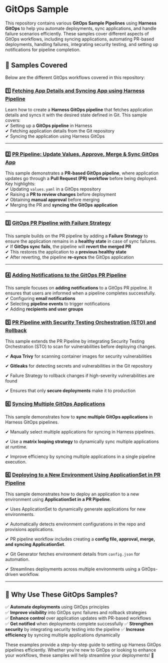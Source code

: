 # GitOps Sample  

This repository contains various **GitOps Sample Pipelines** using **Harness GitOps** to help you automate deployments, sync applications, and handle failure scenarios efficiently. These samples cover different aspects of GitOps workflows, including syncing applications, automating PR-based deployments, handling failures, integrating security testing, and setting up notifications for pipeline completion.

## 🚀 Samples Covered  

Below are the different GitOps workflows covered in this repository:

### 1️⃣ [Fetching App Details and Syncing App using Harness Pipeline](https://github.com/harness-community/Gitops-Samples/tree/gitops-1/Fetch-App-Sync)  
Learn how to create a **Harness GitOps pipeline** that fetches application details and syncs it with the desired state defined in Git. 
This sample covers:  
✔ Setting up a **GitOps pipeline** in Harness  
✔ Fetching application details from the Git repository  
✔ Syncing the application using Harness GitOps  

---

### 2️⃣ [PR Pipeline: Update Values, Approve, Merge & Sync GitOps App](https://github.com/harness-community/Gitops-Samples/tree/main/PR-Pipeline)  
This sample demonstrates a **PR-based GitOps pipeline**, where application updates go through a **Pull Request (PR) workflow** before being deployed. 
Key highlights:  
✔ Updating `values.yaml` in a GitOps repository  
✔ Raising a **PR to review changes** before deployment  
✔ Obtaining **manual approval** before merging  
✔ Merging the PR and **syncing the GitOps application**  

---

### 3️⃣ [GitOps PR Pipeline with Failure Strategy](https://github.com/harness-community/Gitops-Samples/tree/main/Failure-Strategy-PR-Pipeline)  
This sample builds on the PR pipeline by adding a **Failure Strategy** to ensure the application remains in a **healthy state** in case of sync failures.  
✔ If **GitOps sync fails**, the pipeline will **revert the merged PR**  
✔ This restores the application to a **previous healthy state**  
✔ After reverting, the pipeline **re-syncs** the GitOps application  

---

### 4️⃣ [Adding Notifications to the GitOps PR Pipeline](https://github.com/harness-community/Gitops-Samples/tree/main/Notifications-PR-Pipeline)  
This sample focuses on **adding notifications** to a GitOps PR pipeline. It ensures that users are informed when a pipeline completes successfully.  
✔ Configuring **email notifications**  
✔ Selecting **pipeline events** to trigger notifications  
✔ Adding **recipients and user groups**  

### 5️⃣ [PR Pipeline with Security Testing Orchestration (STO) and Rollback](https://github.com/harness-community/Gitops-Samples/tree/main/PR-Pipeline-STO)
This sample extends the PR Pipeline by integrating Security Testing Orchestration (STO) to scan for vulnerabilities before deploying changes.

✔ **Aqua Trivy** for scanning container images for security vulnerabilities

✔ **Gitleaks** for detecting secrets and vulnerabilities in the Git repository

✔ Failure Strategy to rollback changes if high-severity vulnerabilities are found

✔ Ensures that only **secure deployments** make it to production

### 6️⃣ [Syncing Multiple GitOps Applications](https://github.com/harness-community/Gitops-Samples/tree/main/Syncing-multiple-apps)
This sample demonstrates how to **sync multiple GitOps applications** in Harness GitOps pipelines.

✔ Manually select multiple applications for syncing in Harness pipelines.

✔ Use a **matrix looping strategy** to dynamically sync multiple applications at runtime.

✔ Improve efficiency by syncing multiple applications in a single pipeline execution.

### 6️⃣ [ Deploying to a New Environment Using ApplicationSet in PR Pipeline](https://github.com/harness-community/Gitops-Samples/tree/main/Application-Set)

This sample demonstrates how to deploy an application to a new environment using **ApplicationSet in a PR Pipeline**.

✔ Uses ApplicationSet to dynamically generate applications for new environments.

✔ Automatically detects environment configurations in the repo and provisions applications.

✔ PR pipeline workflow includes creating a **config file, approval, merge, and syncing ApplicationSet**.

✔ Git Generator fetches environment details from `config.json` for automation.

✔ Streamlines deployments across multiple environments using a GitOps-driven workflow.


---

## 🎯 Why Use These GitOps Samples?  
✅ **Automate deployments** using GitOps principles  
✅ **Improve visibility** into GitOps sync failures and rollback strategies  
✅ **Enhance control** over application updates with PR-based workflows  
✅ **Get notified** when deployments complete successfully
✅ **Strengthen security** by integrating security testing into the pipeline
✅ **Increase efficiency** by syncing multiple applications dynamically 

These examples provide a step-by-step guide to setting up Harness GitOps pipelines efficiently. Whether you're new to GitOps or looking to enhance your workflows, these samples will help streamline your deployments! 🚀
